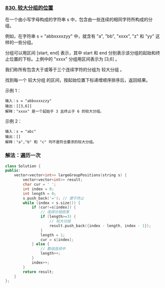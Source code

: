 ### [830. 较大分组的位置](https://leetcode-cn.com/problems/positions-of-large-groups/)

在一个由小写字母构成的字符串 s 中，包含由一些连续的相同字符所构成的分组。

例如，在字符串 s = "abbxxxxzyy" 中，就含有 "a", "bb", "xxxx", "z" 和 "yy" 这样的一些分组。

分组可以用区间 [start, end] 表示，其中 start 和 end 分别表示该分组的起始和终止位置的下标。上例中的 "xxxx" 分组用区间表示为 [3,6] 。

我们称所有包含大于或等于三个连续字符的分组为 较大分组 。

找到每一个 较大分组 的区间，按起始位置下标递增顺序排序后，返回结果。

示例 1：
```
输入：s = "abbxxxxzzy"
输出：[[3,6]]
解释："xxxx" 是一个起始于 3 且终止于 6 的较大分组。
```
示例 2：
```
输入：s = "abc"
输出：[]
解释："a","b" 和 "c" 均不是符合要求的较大分组。
```

### 解法：遍历一次

```cpp
class Solution {
public:
    vector<vector<int>> largeGroupPositions(string s) {
        vector<vector<int>> result;
        char cur = ' ';
        int index = 0;
        int length = 0;
        s.push_back('='); // 便于终止
        while (index < s.size()) {
            if (cur!=s[index]) {
                // 连续分组结束
                if (length>=3) {
                    // 较大分组
                    result.push_back({index - length, index - 1});
                }
                length = 1;
                cur = s[index];
            } else {
                // 数组连续中
                length++;
            }
            index++;
        }
        return result;
    }
};
```
